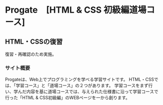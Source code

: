 # Progate　[HTML & CSS 初級編道場コース]

## HTML・CSSの復習
復習・再確認のため実施。

### サイト概要
Progateは、Web上でプログラミングを学べる学習サイトです。
HTML・CSSでは、「学習コース」と「道場コース」の２つがあります。
学習コースをまず行い、学んだ内容を基に道場コースでは、与えられた仕様書に沿って学習コースで行った「HTML & CSS初級編」のWEBページを一から創ります。